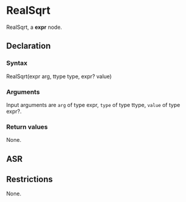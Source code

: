 <!-- This is an automatically generated file. Do not edit it manually. -->

# RealSqrt

RealSqrt, a **expr** node.

## Declaration

### Syntax

RealSqrt(expr arg, ttype type, expr? value)

### Arguments
Input arguments are `arg` of type expr, `type` of type ttype, `value` of type expr?.

### Return values

None.

## ASR

<!-- Generate ASR using pickle. -->

## Restrictions

<!-- Generated from asr_verify.cpp. -->
None.